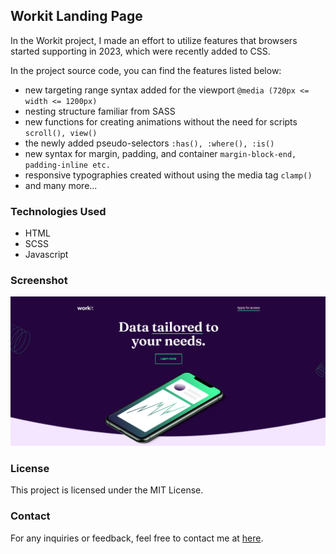 ## Workit Landing Page

In the Workit project, I made an effort to utilize features that browsers started supporting in 2023, which were recently added to CSS.

In the project source code, you can find the features listed below:

- new targeting range syntax added for the viewport
  `@media (720px <= width <= 1200px)`
- nesting structure familiar from SASS
- new functions for creating animations without the need for scripts
  `scroll(), view()`
- the newly added pseudo-selectors
  `:has(), :where(), :is()`
- new syntax for margin, padding, and container
  `margin-block-end, padding-inline etc.`
- responsive typographies created without using the media tag
  `clamp()`
- and many more...

### Technologies Used

- HTML
- SCSS
- Javascript

### Screenshot

![Screenshot](/public/screenshot.png)

### License

This project is licensed under the MIT License.

### Contact

For any inquiries or feedback, feel free to contact me at [here](mailto:contact@burakbilgili.co.uk).

